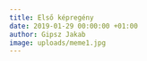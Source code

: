 ```yaml
---
title: Első képregény
date: 2019-01-29 00:00:00 +01:00
author: Gipsz Jakab
image: uploads/meme1.jpg
---
```

